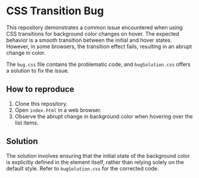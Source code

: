 # CSS Transition Bug

This repository demonstrates a common issue encountered when using CSS transitions for background color changes on hover. The expected behavior is a smooth transition between the initial and hover states. However, in some browsers, the transition effect fails, resulting in an abrupt change in color. 

The `bug.css` file contains the problematic code, and `bugSolution.css` offers a solution to fix the issue.

## How to reproduce

1. Clone this repository.
2. Open `index.html` in a web browser.
3. Observe the abrupt change in background color when hovering over the list items.

## Solution

The solution involves ensuring that the initial state of the background color is explicitly defined in the element itself, rather than relying solely on the default style. Refer to `bugSolution.css` for the corrected code.